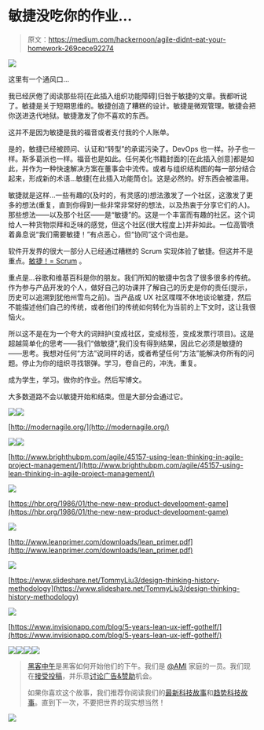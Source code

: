 # 敏捷没吃你的作业…

> 原文：<https://medium.com/hackernoon/agile-didnt-eat-your-homework-269cece92274>

![](img/9cb2017dafc78b01d7d4be3139033121.png)

这里有一个通风口…

我已经厌倦了阅读那些将[在此插入组织功能障碍]归咎于敏捷的文章。我都听说了。敏捷是关于短期思维的。敏捷创造了糟糕的设计。敏捷是微观管理。敏捷会把你送进迭代地狱。敏捷激发了你不喜欢的东西。

这并不是因为敏捷是我的福音或者支付我的个人账单。

是的，敏捷已经被顾问、认证和“转型”的承诺污染了。DevOps 也一样。孙子也一样。斯多葛派也一样。福音也是如此。任何美化书籍封面的[在此插入创意]都是如此，并作为一种快速解决方案在董事会中流传。或者与组织结构图的每一部分结合起来，形成新的术语…敏捷[在此插入功能筒仓]。这是必然的。好东西会被滥用。

敏捷就是这样…一些有趣的(及时的，有灵感的)想法激发了一个社区，这激发了更多的想法(重复，直到你得到一些非常非常好的想法，以及热衷于分享它们的人)。那些想法——以及那个社区——是“敏捷”的。这是一个丰富而有趣的社区。这个词给人一种货物崇拜和乏味的感觉，但这个社区(很大程度上)并非如此。一位高管喷着鼻息说“我们需要敏捷！”有点恶心，但“协同”这个词也是。

软件开发界的很大一部分人已经通过糟糕的 Scrum 实现体验了敏捷。但这并不是重点。[敏捷！= Scrum](https://stackoverflow.com/questions/11469358/what-is-the-difference-between-scrum-and-agile-development) 。

重点是…谷歌和维基百科是你的朋友。我们所知的敏捷中包含了很多很多的传统。作为参与产品开发的个人，做好自己的功课并了解自己的历史是你的责任(提示，历史可以追溯到犹他州雪鸟之前)。当产品或 UX 社区喋喋不休地谈论敏捷，然后不能描述他们自己的传统，或者他们的传统如何转化为当前的上下文时，这让我很恼火。

所以这不是在为一个夸大的词辩护(变成社区，变成标签，变成发票行项目)。这是超越简单化的思考——我们“做敏捷”,我们没有得到结果，因此它必须是敏捷的——思考。我想对任何“方法”说同样的话，或者希望任何“方法”能解决你所有的问题。停止为你的组织寻找银弹。学习，卷自己的，冲洗，重复。

成为学生，学习。做你的作业。然后写博文。

大多数道路不会以敏捷开始和结束。但是大部分会通过它。

![](img/4e183ac01f3a3c9368db1b1af799acfa.png)![](img/137a8c76de7e6145bcdbcfe2e057094c.png)

[http://modernagile.org/](http://modernagile.org/)

![](img/6d80d3b8b6ad7f42e70b909ebc1d5666.png)![](img/f573959e00d5b491e7d661803170012c.png)

[http://www.brighthubpm.com/agile/45157-using-lean-thinking-in-agile-project-management/](http://www.brighthubpm.com/agile/45157-using-lean-thinking-in-agile-project-management/)

![](img/6fc834005f57bdd7b49312c6a4a89e6e.png)

[https://hbr.org/1986/01/the-new-new-product-development-game](https://hbr.org/1986/01/the-new-new-product-development-game)

![](img/7f93b082fd77421d3d7d5dc4dc79a2ac.png)

[http://www.leanprimer.com/downloads/lean_primer.pdf](http://www.leanprimer.com/downloads/lean_primer.pdf)

![](img/433655bf44e831f9f87bd035247b30ee.png)

[https://www.slideshare.net/TommyLiu3/design-thinking-history-methodology](https://www.slideshare.net/TommyLiu3/design-thinking-history-methodology)

![](img/d28a561eb7586f570a19206856a687db.png)

[https://www.invisionapp.com/blog/5-years-lean-ux-jeff-gothelf/](https://www.invisionapp.com/blog/5-years-lean-ux-jeff-gothelf/)

![](img/c9015a9af1bf7bf8c1a8d714978b14eb.png)[![](img/50ef4044ecd4e250b5d50f368b775d38.png)](http://bit.ly/HackernoonFB)[![](img/979d9a46439d5aebbdcdca574e21dc81.png)](https://goo.gl/k7XYbx)[![](img/2930ba6bd2c12218fdbbf7e02c8746ff.png)](https://goo.gl/4ofytp)

> [黑客中午](http://bit.ly/Hackernoon)是黑客如何开始他们的下午。我们是 [@AMI](http://bit.ly/atAMIatAMI) 家庭的一员。我们现在[接受投稿](http://bit.ly/hackernoonsubmission)，并乐意[讨论广告&赞助](mailto:partners@amipublications.com)机会。
> 
> 如果你喜欢这个故事，我们推荐你阅读我们的[最新科技故事](http://bit.ly/hackernoonlatestt)和[趋势科技故事](https://hackernoon.com/trending)。直到下一次，不要把世界的现实想当然！

![](img/be0ca55ba73a573dce11effb2ee80d56.png)